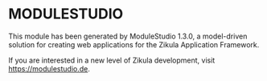 # MODULESTUDIO

This module has been generated by ModuleStudio 1.3.0, a model-driven solution
for creating web applications for the Zikula Application Framework.

If you are interested in a new level of Zikula development, visit https://modulestudio.de.
